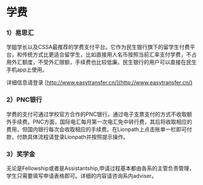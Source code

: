 # 学费

### 1）易思汇

学姐学长以及CSSA最推荐的学费支付平台。它作为民生银行旗下的留学生付费平台，和传统方式比更适合留学生，比如直接用人名币按照当前汇率支付学费，不占用外汇额度，不受外汇限额，手续费也比较低廉。民生银行的用户可以直接在民生手机app上使用。

详细信息请登录 [http://www.easytransfer.cn/](http://www.easytransfer.cn/) 

### 2）PNC银行

学费的支付可通过学校官方合作的PNC银行。通过电子支票支付的方式不收取额外手续费。PNC方面，国际电汇每月第一次电汇免中转行费，其后将收取相应的费用，但国内银行每次会收取相应的手续费。在Lionpath上点击账单一栏即可付款，付款具体流程请登录Lionpath并按照提示操作。

### 3）奖学金

无论是Fellowship或者是Assistantship,申请过程基本都由各系的主管负责管理，学生只需要填写申请表格即可。详细的内容请咨询系内adviser。

